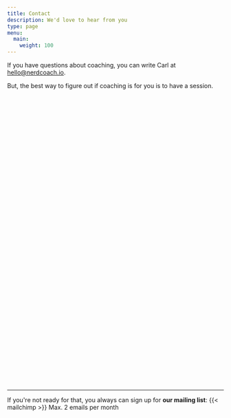 ```yaml
---
title: Contact
description: We'd love to hear from you
type: page
menu:
  main:
    weight: 100
---
```


If you have questions about coaching, you can write Carl at <a href="mailto:hello@nerdcoach.io">hello@nerdcoach.io</a>.

But, the best way to figure out if coaching is for you is to have a session.

<!-- Calendly inline widget begin -->
<div class="calendly-inline-widget" data-url="https://calendly.com/nerdcoach/hi" style="min-width:320px;height:670px;"></div>
<script type="text/javascript" src="https://assets.calendly.com/assets/external/widget.js"></script>
<!-- Calendly inline widget end -->

----

If you're not ready for that, you always can sign up for **our mailing list**:
{{< mailchimp >}}
Max. 2 emails per month

